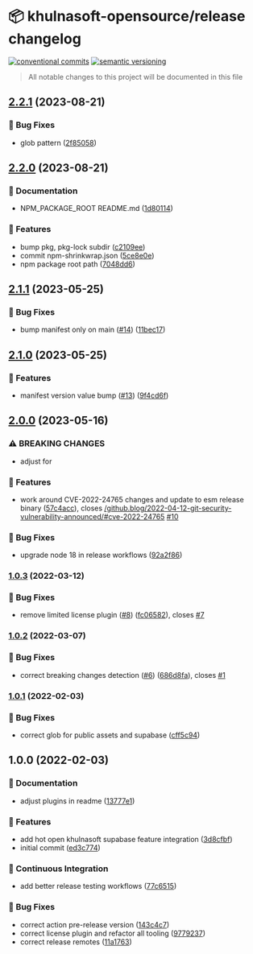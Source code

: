 # 📦 khulnasoft-opensource/release changelog

[![conventional commits](https://img.shields.io/badge/conventional%20commits-1.0.0-yellow.svg)](https://conventionalcommits.org)
[![semantic versioning](https://img.shields.io/badge/semantic%20versioning-2.0.0-green.svg)](https://semver.org)

> All notable changes to this project will be documented in this file

## [2.2.1](https://github.com/khulnasoft-opensource/release/compare/v2.2.0...v2.2.1) (2023-08-21)


### 🐛 Bug Fixes

* glob pattern ([2f85058](https://github.com/khulnasoft-opensource/release/commit/2f8505853d3227a8fe31007af243f1b3b88fa1a7))

## [2.2.0](https://github.com/khulnasoft-opensource/release/compare/v2.1.1...v2.2.0) (2023-08-21)


### 📝 Documentation

* NPM_PACKAGE_ROOT README.md ([1d80114](https://github.com/khulnasoft-opensource/release/commit/1d80114da0d612de9181cce64de77d1ebe10e14c))


### 🍕 Features

* bump pkg, pkg-lock subdir ([c2109ee](https://github.com/khulnasoft-opensource/release/commit/c2109ee68edb5e17a396878f43a3a4ca41c97364))
* commit npm-shrinkwrap.json ([5ce8e0e](https://github.com/khulnasoft-opensource/release/commit/5ce8e0e2375e538b7016ea460c86da968492008a))
* npm package root path ([7048dd6](https://github.com/khulnasoft-opensource/release/commit/7048dd650ff4a3b6e6938cf73f96d3551c4921ca))

## [2.1.1](https://github.com/khulnasoft-opensource/release/compare/v2.1.0...v2.1.1) (2023-05-25)


### 🐛 Bug Fixes

* bump manifest only on main ([#14](https://github.com/khulnasoft-opensource/release/issues/14)) ([11bec17](https://github.com/khulnasoft-opensource/release/commit/11bec17d4d94a3c2f934715ac00abc7141c0f0ba))

## [2.1.0](https://github.com/khulnasoft-opensource/release/compare/v2.0.0...v2.1.0) (2023-05-25)


### 🍕 Features

* manifest version value bump ([#13](https://github.com/khulnasoft-opensource/release/issues/13)) ([9f4cd6f](https://github.com/khulnasoft-opensource/release/commit/9f4cd6f2d952a1c3ff018801cbe0199607293c1d))

## [2.0.0](https://github.com/khulnasoft-opensource/release/compare/v1.0.3...v2.0.0) (2023-05-16)


### ⚠ BREAKING CHANGES

* adjust for

### 🍕 Features

* work around CVE-2022-24765 changes and update to esm release binary ([57c4acc](https://github.com/khulnasoft-opensource/release/commit/57c4accf65edf96e65ea0bdd12e0b4c705fe218e)), closes [/github.blog/2022-04-12-git-security-vulnerability-announced/#cve-2022-24765](https://github.com/khulnasoft-opensource//github.blog/2022-04-12-git-security-vulnerability-announced//issues/cve-2022-24765) [#10](https://github.com/khulnasoft-opensource/release/issues/10)


### 🐛 Bug Fixes

* upgrade node 18 in release workflows ([92a2f86](https://github.com/khulnasoft-opensource/release/commit/92a2f86d6fc2bcdbb3b7148519d390a7f6338e8b))

### [1.0.3](https://github.com/khulnasoft-opensource/release/compare/v1.0.2...v1.0.3) (2022-03-12)


### 🐛 Bug Fixes

* remove limited license plugin ([#8](https://github.com/khulnasoft-opensource/release/issues/8)) ([fc06582](https://github.com/khulnasoft-opensource/release/commit/fc06582e7045e5799357397a4912061a68c633b2)), closes [#7](https://github.com/khulnasoft-opensource/release/issues/7)

### [1.0.2](https://github.com/khulnasoft-opensource/release/compare/v1.0.1...v1.0.2) (2022-03-07)


### 🐛 Bug Fixes

* correct breaking changes detection ([#6](https://github.com/khulnasoft-opensource/release/issues/6)) ([686d8fa](https://github.com/khulnasoft-opensource/release/commit/686d8fa034083f413f48e129bc7be08f10751df1)), closes [#1](https://github.com/khulnasoft-opensource/release/issues/1)

### [1.0.1](https://github.com/khulnasoft-opensource/release/compare/v1.0.0...v1.0.1) (2022-02-03)


### 🐛 Bug Fixes

* correct glob for public assets and supabase ([cff5c94](https://github.com/khulnasoft-opensource/release/commit/cff5c94ce9b7eb83587e311b08d18ecb6f490fc2))

## 1.0.0 (2022-02-03)


### 📝 Documentation

* adjust plugins in readme ([13777e1](https://github.com/khulnasoft-opensource/release/commit/13777e1dd89e1d4b7ecc870a7b722ebf9ed77e57))


### 🍕 Features

* add hot open khulnasoft supabase feature integration ([3d8cfbf](https://github.com/khulnasoft-opensource/release/commit/3d8cfbf01a52fd8309b4eb82fda8b2794abe9736))
* initial commit ([ed3c774](https://github.com/khulnasoft-opensource/release/commit/ed3c77420ead8a9b395c60d00cd6b5badba0c6b4))


### 🔁 Continuous Integration

* add better release testing workflows ([77c6515](https://github.com/khulnasoft-opensource/release/commit/77c6515db6f5f2f75b53f636769d3082bff02c98))


### 🐛 Bug Fixes

* correct action pre-release version ([143c4c7](https://github.com/khulnasoft-opensource/release/commit/143c4c7a89d71d8f4981bbcd39b167f552be1195))
* correct license plugin and refactor all tooling ([9779237](https://github.com/khulnasoft-opensource/release/commit/977923782bc924cc58bc69aa630fa1fbd850af75))
* correct release remotes ([11a1763](https://github.com/khulnasoft-opensource/release/commit/11a1763c43c319e25343d89e159e7cd1f951f976))
